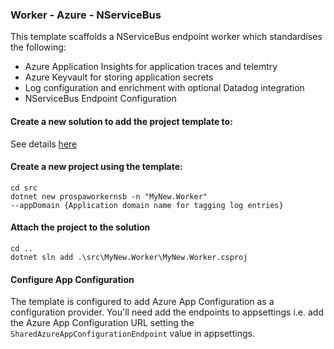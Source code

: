 ### Worker - Azure - NServiceBus

This template scaffolds a NServiceBus endpoint worker which standardises the following:

- Azure Application Insights for application traces and telemtry
- Azure Keyvault for storing application secrets
- Log configuration and enrichment with optional Datadog integration
- NServiceBus Endpoint Configuration

#### Create a new solution to add the project template to:

See details [here](https://github.com/prospa-group/DotnetSolution)

#### Create a new project using the template:

```console
cd src
dotnet new prospaworkernsb -n "MyNew.Worker"
--appDomain {Application domain name for tagging log entries}
```

#### Attach the project to the solution

```console
cd ..
dotnet sln add .\src\MyNew.Worker\MyNew.Worker.csproj
```
#### Configure App Configuration

The template is configured to add Azure App Configuration as a configuration provider. You'll need add the endpoints to appsettings i.e. add the Azure App Configuration URL setting the `SharedAzureAppConfigurationEndpoint` value in appsettings.